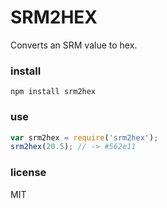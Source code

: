 # SRM2HEX

Converts an SRM value to hex.

### install

```
npm install srm2hex 
```

### use
```javascript
var srm2hex = require('srm2hex');
srm2hex(20.5); // -> #562e11
```

### license

MIT

